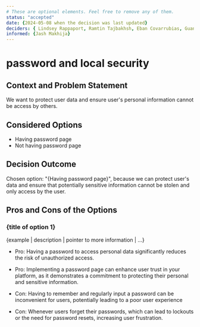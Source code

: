 ```yaml
---
# These are optional elements. Feel free to remove any of them.
status: "accepted"
date: {2024-05-08 when the decision was last updated}
deciders: { Lindsey Rappaport, Ramtin Tajbakhsh, Eban Covarrubias, Guan Huang Chen, Ibraheem Syed,Jordan Chang, Matthew Williams, Ritviksiddha Penchala, Sidhant Singhvi, Sophia Davis, Wen Hsin Chang}
informed: {Jash Makhija}
---
```

# password and local security

## Context and Problem Statement

We want to protect user data and ensure user's personal information cannot be access by others.

## Considered Options

* Having password page
* Not having password page

## Decision Outcome

Chosen option: "{Having password page}", because we can protect user's data and ensure that potentially sensitive information cannot be stolen and only access by the user.

## Pros and Cons of the Options

### {title of option 1}


{example | description | pointer to more information | …}

* Pro: Having a password to access personal data significantly reduces the risk of unauthorized access. 
* Pro: Implementing a password page can enhance user trust in your platform, as it demonstrates a commitment to protecting their personal and sensitive information.

* Con: Having to remember and regularly input a password can be inconvenient for users, potentially leading to a poor user experience
* Con: Whenever users forget their passwords, which can lead to lockouts or the need for password resets, increasing user frustration.


